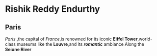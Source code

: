 #  Rishik Reddy Endurthy 
## Paris
*Paris* ,the capital of *France*,is renowned for its iconic **Eiffel Tower**,world-class museums like the **Louvre**,and its ***romantic*** ambiance Along the **Seiune River**